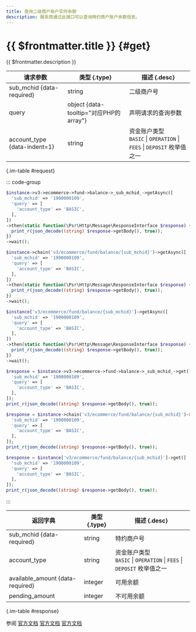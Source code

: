 ```yaml
---
title: 查询二级商户账户实时余额
description: 服务商通过此接口可以查询特约商户账户余额信息。
---
```


# {{ $frontmatter.title }} {#get}

{{ $frontmatter.description }}

| 请求参数 | 类型 {.type} | 描述 {.desc}
| --- | --- | ---
| sub_mchid {data-required} | string | 二级商户号
| query | object {data-tooltip="对应PHP的array"} | 声明请求的查询参数
| account_type {data-indent=1} | string | 资金账户类型<br/>`BASIC` \| `OPERATION` \| `FEES` \| `DEPOSIT` 枚举值之一

{.im-table #request}

::: code-group

```php [异步纯链式]
$instance->v3->ecommerce->fund->balance->_sub_mchid_->getAsync([
  'sub_mchid' => '1900000109',
  'query' => [
    'account_type' => 'BASIC',
  ],
])
->then(static function(\Psr\Http\Message\ResponseInterface $response) {
  print_r(json_decode((string) $response->getBody(), true));
})
->wait();
```

```php [异步声明式]
$instance->chain('v3/ecommerce/fund/balance/{sub_mchid}')->getAsync([
  'sub_mchid' => '1900000109',
  'query' => [
    'account_type' => 'BASIC',
  ],
])
->then(static function(\Psr\Http\Message\ResponseInterface $response) {
  print_r(json_decode((string) $response->getBody(), true));
})
->wait();
```

```php [异步属性式]
$instance['v3/ecommerce/fund/balance/{sub_mchid}']->getAsync([
  'sub_mchid' => '1900000109',
  'query' => [
    'account_type' => 'BASIC',
  ],
])
->then(static function(\Psr\Http\Message\ResponseInterface $response) {
  print_r(json_decode((string) $response->getBody(), true));
})
->wait();
```

```php [同步纯链式]
$response = $instance->v3->ecommerce->fund->balance->_sub_mchid_->get([
  'sub_mchid' => '1900000109',
  'query' => [
    'account_type' => 'BASIC',
  ],
]);
print_r(json_decode((string) $response->getBody(), true));
```

```php [同步声明式]
$response = $instance->chain('v3/ecommerce/fund/balance/{sub_mchid}')->get([
  'sub_mchid' => '1900000109',
  'query' => [
    'account_type' => 'BASIC',
  ],
]);
print_r(json_decode((string) $response->getBody(), true));
```

```php [同步属性式]
$response = $instance['v3/ecommerce/fund/balance/{sub_mchid}']->get([
  'sub_mchid' => '1900000109',
  'query' => [
    'account_type' => 'BASIC',
  ],
]);
print_r(json_decode((string) $response->getBody(), true));
```

:::

| 返回字典 | 类型 {.type} | 描述 {.desc}
| --- | --- | ---
| sub_mchid {data-required} | string | 特约商户号
| account_type | string | 资金账户类型<br/>`BASIC` \| `OPERATION` \| `FEES` \| `DEPOSIT` 枚举值之一
| available_amount {data-required} | integer | 可用余额
| pending_amount | integer | 不可用余额

{.im-table #response}

参阅 [官方文档](https://pay.weixin.qq.com/docs/partner/apis/ecommerce-balance/accounts/query-e-commerce-balance.html) [官方文档](https://pay.weixin.qq.com/wiki/doc/apiv3_partner/Offline/apis/chapter4_1_19.shtml) [官方文档](https://pay.weixin.qq.com/wiki/doc/apiv3/wxpay/ecommerce/amount/chapter3_1.shtml)
